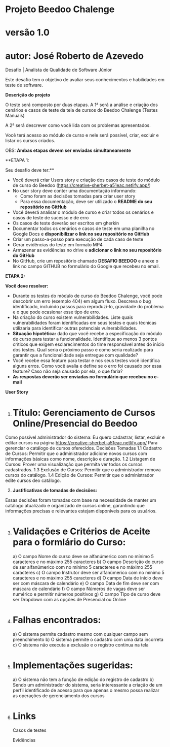 # Projeto Beedoo Chalenge
# versão 1.0 #
# autor: José Roberto de Azevedo #


Desafio | Analista de Qualidade de Software Júnior

Este desafio tem o objetivo de avaliar seus conhecimentos e habilidades em teste de software.

**Descrição do projeto**

O teste será composto por duas etapas. A 1ª será a análise e criação dos cenários e casos de teste da tela de cursos do Beedoo Chalenge (Testes Manuais)

A 2ª será descrever como você lida com os problemas apresentados.

Você terá acesso ao módulo de curso e nele será possível, criar, excluir e listar os cursos criados.

OBS: **Ambas etapas devem ser enviadas simultaneamente**

**ETAPA 1: 

Seu desafio deve ter:**

- Você deverá criar Users story e criação dos casos de teste do módulo de curso do Beedoo (https://creative-sherbet-a51eac.netlify.app/)
- No user story deve conter uma documentação informando:
    - Como foram as decisões tomadas para criar user story
    - Para essa documentação, deve ser utilizado o **README do seu repositório no GitHub**
- Você deverá analisar o módulo de curso e criar todos os cenários e casos de teste de sucesso e de erro
- Os casos de teste deverão ser escritos em gherkin
- Documentar todos os cenários e casos de teste em uma planilha no Google Docs e **disponibilizar o link no seu repositório no GitHub**
- Criar um passo-a-passo para execução de cada caso de teste
- Gerar evidências do teste em formato MP4
- Armazenar as evidências no drive e **adicionar o link no seu repositório do GitHub**
- No GitHub, crie um repositório chamado **DESAFIO BEEDOO** e anexe o link no campo GITHUB no formulário do Google que recebeu no email.

**ETAPA 2:** 

**Você deve resolver:**

- Durante os testes do módulo de curso do Beedoo Chalenge, você pode descobrir um erro (exemplo 404) em algum fluxo. Descreva o bug identificado, incluindo passos para reproduzi-lo, gravidade do problema e o que pode ocasionar esse tipo de erro.
- Na criação do curso existem vulnerabilidades.
Liste quais vulnerabilidades foram identificadas em seus testes e quais técnicas utilizaria para identificar outras potenciais vulnerabilidades.
- **Situação hipotética:** dado que você recebe a especificação do módulo de curso para testar a funcionalidade. Identifique ao menos 3 pontos críticos que exigem esclarecimentos do time responsável antes do início dos testes. Qual seria o próximo passo e como seria realizado para garantir que a funcionalidade seja entregue com qualidade?
- Você recebe essa feature para testar e nos seus testes você identifica alguns erros. Como você avalia e define se o erro foi causado por essa feature? Caso não seja causado por ela, o que faria?
- **As respostas deverão ser enviadas no formulário que recebeu no e-mail**


**User Story**

1. # Título: Gerenciamento de Cursos Online/Presencial do Beedoo

Como possível administrador do sistema:
Eu quero cadastrar, listar, excluir e editar cursos na página https://creative-sherbet-a51eac.netlify.app/
Para gerenciar o catálogo de cursos oferecidos.
Decisões Tomadas
    1.1	Cadastro de Cursos: Permitir que o administrador adicione novos cursos com informações básicas como nome, descrição e duração.
    1.2	Listagem de Cursos: Prover uma visualização que permita ver todos os cursos cadastrados.
    1.3	Exclusão de Cursos: Permitir que o administrador remova cursos do catálogo.
    1.4  Edição de Cursos:   Permitir que o administrador edite cursos deo catálogo.

2. **Justificativas de tomadas de decisões:**

Essas decisões foram tomadas com base na necessidade de manter um catálogo atualizado e organizado de cursos online, garantindo que informações precisas e relevantes estejam disponíveis para os usuários.

3.	# Validações e Critérios de Aceite para o formlário do Curso:

    a) O campo Nome do curso deve se alfanúmerico com no mínimo 5 caracteres e no máximo 255 caracteres
    b) O campo Descrição do curso de ser alfanúmerico com no mínimo 5 caracteres e no máximo 255 caracteres
    c) O campo Instrutor deve ser alfanúmerico com no mínimo 5 caracteres e no máximo 255 caracteres
    d) O campo Data de início deve ser com máscara de calendário
    e) O campo Data de fim deve ser com máscara de calendário
    f) O campo Números de vagas deve ser numérico e permitir números positivos
    g) O campo Tipo de curso deve ser Dropdown com as opções de Presencial ou Online

4.  # Falhas encontrados:

    a) O sistema permite cadastro mesmo com qualquer campo sem preenchimento
    b) O sistema permite o cadastro com uma data incorreta
    c) O sistema não executa a exclusão e o registro continua na tela

5. # Implementações sugeridas:

    a) O sistema não tem a função de edição do registro de cadastro 
    b) Sendo um administrador do sistema, seria interessante a criação de um perfil identificado de acesso para que apenas o mesmo possa realizar as operações de gerenciamento dos cursos

 6. # Links     

    Casos de testes
    
    Evidências
	



